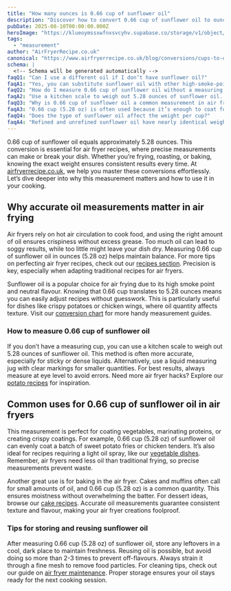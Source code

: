 ```yaml
---
title: "How many ounces is 0.66 cup of sunflower oil"
description: "Discover how to convert 0.66 cup of sunflower oil to ounces for perfect air fryer recipes every time. Get accurate measurements now!"
pubDate: 2025-08-10T00:00:00.000Z
heroImage: "https://klueoymssxwfnxsvcyhv.supabase.co/storage/v1/object/public/Shmucket/how-many-ounces-is-0-66-cup-of-sunflower-oil.webp"
tags:
  - "measurement"
author: "AirFryerRecipe.co.uk"
canonical: "https://www.airfryerrecipe.co.uk/blog/conversions/cups-to-ounces/how-many-ounces-is-0-66-cup-of-sunflower-oil"
schema: |
  <!-- Schema will be generated automatically -->
faqQ1: "Can I use a different oil if I don’t have sunflower oil?"
faqA1: "Yes, you can substitute sunflower oil with other high-smoke-point oils like vegetable, canola, or avocado oil. Just ensure you measure 0.66 cup (5.28 oz) accurately for consistent results. Each oil may slightly alter flavour, so choose one that complements your dish."
faqQ2: "How do I measure 0.66 cup of sunflower oil without a measuring cup?"
faqA2: "Use a kitchen scale to weigh out 5.28 ounces of sunflower oil. If you don’t have a scale, a standard tablespoon holds 0.5 oz, so you’d need roughly 10.5 tablespoons. For small quantities, a liquid measuring jug with clear markings works well."
faqQ3: "Why is 0.66 cup of sunflower oil a common measurement in air fryer recipes?"
faqA3: "0.66 cup (5.28 oz) is often used because it’s enough to coat food evenly without over-saturating. Air fryers require less oil than deep frying, and this quantity strikes the right balance for crispiness and healthiness. It’s also easy to scale up or down for different batch sizes."
faqQ4: "Does the type of sunflower oil affect the weight per cup?"
faqA4: "Refined and unrefined sunflower oil have nearly identical weights per cup, so 0.66 cup will still be around 5.28 ounces. Cold-pressed oils might have a slightly denser texture, but the difference in weight is negligible for most recipes. Always measure for precision."
---
```

<p>0.66 cup of sunflower oil equals approximately 5.28 ounces. This conversion is essential for air fryer recipes, where precise measurements can make or break your dish. Whether you’re frying, roasting, or baking, knowing the exact weight ensures consistent results every time. At <a href=https://www.airfryerrecipe.co.uk>airfryerrecipe.co.uk</a>, we help you master these conversions effortlessly. Let’s dive deeper into why this measurement matters and how to use it in your cooking.</p>  

<h2>Why accurate oil measurements matter in air frying</h2>  
<p>Air fryers rely on hot air circulation to cook food, and using the right amount of oil ensures crispiness without excess grease. Too much oil can lead to soggy results, while too little might leave your dish dry. Measuring 0.66 cup of sunflower oil in ounces (5.28 oz) helps maintain balance. For more tips on perfecting air fryer recipes, check out our <a href=https://www.airfryerrecipe.co.uk/recipes>recipes section</a>. Precision is key, especially when adapting traditional recipes for air fryers.</p>  

<p>Sunflower oil is a popular choice for air frying due to its high smoke point and neutral flavour. Knowing that 0.66 cup translates to 5.28 ounces means you can easily adjust recipes without guesswork. This is particularly useful for dishes like crispy potatoes or chicken wings, where oil quantity affects texture. Visit our <a href=https://www.airfryerrecipe.co.uk/air-fryer-conversion-chart>conversion chart</a> for more handy measurement guides.</p>  

<h3>How to measure 0.66 cup of sunflower oil</h3>  
<p>If you don’t have a measuring cup, you can use a kitchen scale to weigh out 5.28 ounces of sunflower oil. This method is often more accurate, especially for sticky or dense liquids. Alternatively, use a liquid measuring jug with clear markings for smaller quantities. For best results, always measure at eye level to avoid errors. Need more air fryer hacks? Explore our <a href=https://www.airfryerrecipe.co.uk/recipe-category/potatoes>potato recipes</a> for inspiration.</p>  

<h2>Common uses for 0.66 cup of sunflower oil in air fryers</h2>  
<p>This measurement is perfect for coating vegetables, marinating proteins, or creating crispy coatings. For example, 0.66 cup (5.28 oz) of sunflower oil can evenly coat a batch of sweet potato fries or chicken tenders. It’s also ideal for recipes requiring a light oil spray, like our <a href=https://www.airfryerrecipe.co.uk/recipe-category/vegetables>vegetable dishes</a>. Remember, air fryers need less oil than traditional frying, so precise measurements prevent waste.</p>  

<p>Another great use is for baking in the air fryer. Cakes and muffins often call for small amounts of oil, and 0.66 cup (5.28 oz) is a common quantity. This ensures moistness without overwhelming the batter. For dessert ideas, browse our <a href=https://www.airfryerrecipe.co.uk/recipe-category/cakes>cake recipes</a>. Accurate oil measurements guarantee consistent texture and flavour, making your air fryer creations foolproof.</p>  

<h3>Tips for storing and reusing sunflower oil</h3>  
<p>After measuring 0.66 cup (5.28 oz) of sunflower oil, store any leftovers in a cool, dark place to maintain freshness. Reusing oil is possible, but avoid doing so more than 2-3 times to prevent off-flavours. Always strain it through a fine mesh to remove food particles. For cleaning tips, check out our guide on <a href=https://www.airfryerrecipe.co.uk/air-fryer-cleaner>air fryer maintenance</a>. Proper storage ensures your oil stays ready for the next cooking session.</p>

